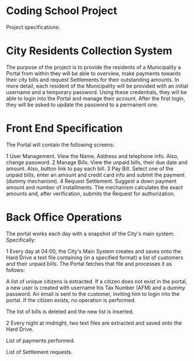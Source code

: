 # Coding School Project

Project specifications:

# City Residents Collection System

The purpose of the project is to provide the residents of a Municipality a Portal from within they will be able to overview, make payments towards their city bills and request Settlements for their outstanding amounts. In more detail, each resident of the Municipality will be provided with an initial username and a temporary password. Using these credentials, they will be able to login into the Portal and manage their account. After the first login, they will be asked to update the password to a permanent one.


# Front End Specification
The Portal will contain the following screens:


1 User Management. View the Name, Address and telephone info. Also, change password.
2 Manage Bills. View the unpaid bills, their due date and amount. Also, button link to pay each bill.
3 Pay Bill. Select one of the unpaid bills, enter an amount and credit card info and submit the payment (dummy mechanism).
4 Request Settlement. Suggest a down payment amount and number of installments. The mechanism calculates the exact amounts and, after verification, submits the Request for authorization.

# Back Office Operations
 The portal works each day with a snapshot of the City's main system. Specifically:


1 Every day at 04:00, the City's Main System creates and saves onto the Hard Drive a text file containing (in a specified format) a list of customers and their unpaid bills. The Portal fetches that file and processes it as follows:

  A list of unique citizens is extracted. If a citizen does not exist in the portal, a new user is created with username his Tax Number (AFM) and a dummy password. An email is sent to the customer, inviting him to login into the portal. If the citizen exists, no operation is performed.
  
 The list of bills is deleted and the new list is inserted.
 
2 Every night at midnight, two text files are extracted and saved onto the Hard Drive.

  List of payments performed.
  
  List of Settlement requests.
